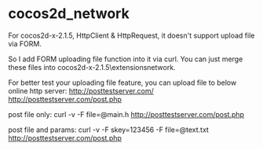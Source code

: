 # cocos2d_network

For cocos2d-x-2.1.5, HttpClient & HttpRequest, it doesn't support upload file via FORM.

So I add FORM uploading file function into it via curl. You can just merge these files into cocos2d-x-2.1.5\extensionsnetwork.

For better test your uploading file feature, you can upload file to below online http server:
http://posttestserver.com/
http://posttestserver.com/post.php

post file only:
curl -v -F file=@main.h http://posttestserver.com/post.php

post file and params:
curl -v -F skey=123456 -F file=@text.txt http://posttestserver.com/post.php
